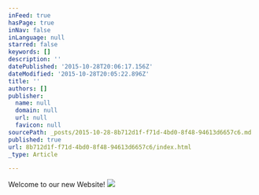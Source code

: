 ```yaml
---
inFeed: true
hasPage: true
inNav: false
inLanguage: null
starred: false
keywords: []
description: ''
datePublished: '2015-10-28T20:06:17.156Z'
dateModified: '2015-10-28T20:05:22.896Z'
title: ''
authors: []
publisher:
  name: null
  domain: null
  url: null
  favicon: null
sourcePath: _posts/2015-10-28-8b712d1f-f71d-4bd0-8f48-94613d6657c6.md
published: true
url: 8b712d1f-f71d-4bd0-8f48-94613d6657c6/index.html
_type: Article

---
```

Welcome to our new Website! ![](https://the-grid-user-content.s3-us-west-2.amazonaws.com/61fea95e-347a-4e3b-a7aa-bec299bc0206.png)